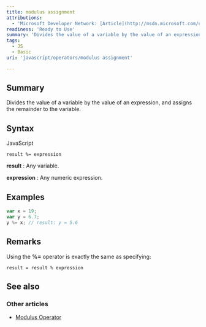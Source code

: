 ```yaml
---
title: modulus assignment
attributions:
  - 'Microsoft Developer Network: [Article](http://msdn.microsoft.com/en-us/library/ie/ff3sz136(v=vs.94).aspx)'
readiness: 'Ready to Use'
summary: 'Divides the value of a variable by the value of an expression, and assigns the remainder to the variable.'
tags:
  - JS
  - Basic
uri: 'javascript/operators/modulus assignment'

---
```

## Summary

Divides the value of a variable by the value of an expression, and assigns the remainder to the variable.

## Syntax

<span class="language">JavaScript</span>

    result %= expression

**result**
:   Any variable.

**expression**
:   Any numeric expression.

## Examples

``` js
var x = 19;
var y = 6.7;
y %= x; // result: y = 5.6
```

## Remarks

Using the **%=** operator is exactly the same as specifying:

    result = result % expression

## See also

### Other articles

-   [Modulus Operator](/javascript/operators/modulus)


